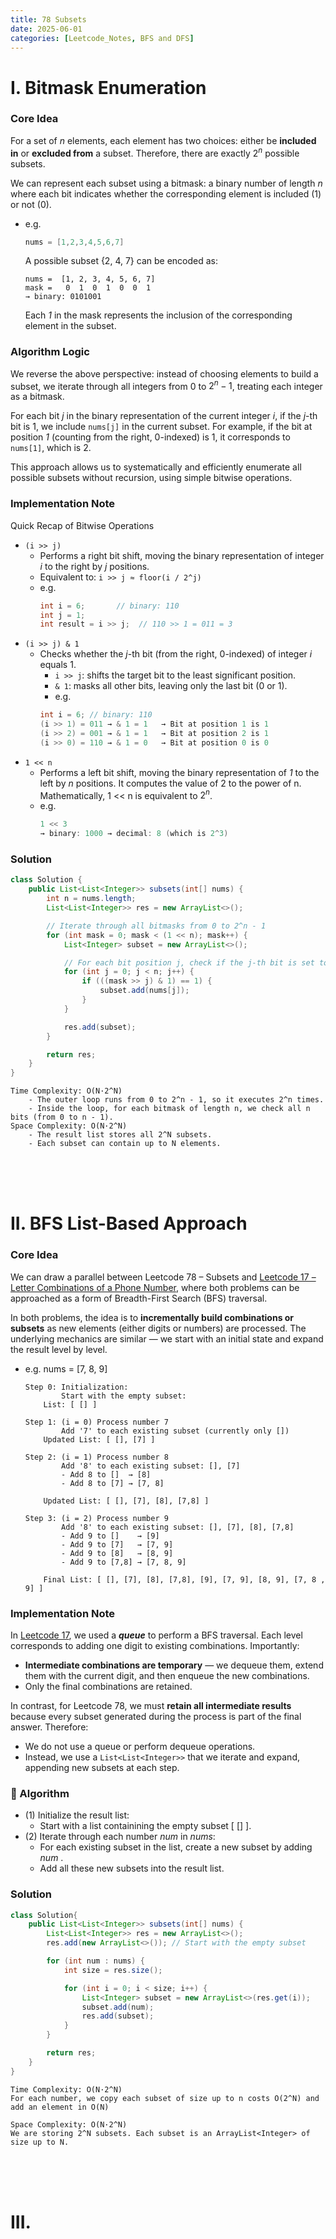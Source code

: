 ```yaml
---
title: 78 Subsets
date: 2025-06-01
categories: [Leetcode_Notes, BFS and DFS]
---
```


# I. Bitmask Enumeration
### Core Idea
For a set of *n* elements, each element has two choices: either be **included in** or **excluded from** a subset. Therefore, there are exactly $2^n$ possible subsets. 

We can represent each subset using a bitmask: a binary number of length *n* where each bit indicates whether the corresponding element is included (1) or not (0).
- e.g. 
    ```java 
    nums = [1,2,3,4,5,6,7]
    ```
    A possible subset {2, 4, 7} can be encoded as:
    ```
    nums =  [1, 2, 3, 4, 5, 6, 7]
    mask =   0  1  0  1  0  0  1 
    → binary: 0101001
    ```
    Each *1* in the mask represents the inclusion of the corresponding element in the subset.

### Algorithm Logic
We reverse the above perspective: instead of choosing elements to build a subset, we iterate through all integers from 0 to $2^n - 1$, treating each integer as a bitmask.

For each bit *j* in the binary representation of the current integer *i*, if the *j*-th bit is 1, we include ```nums[j]``` in the current subset. For example, if the bit at position *1* (counting from the right, 0-indexed) is 1, it corresponds to ```nums[1]```, which is 2.

This approach allows us to systematically and efficiently enumerate all possible subsets without recursion, using simple bitwise operations.

### Implementation Note
Quick Recap of Bitwise Operations
- ```(i >> j)```
  - Performs a right bit shift, moving the binary representation of integer *i* to the right by *j* positions.
  - Equivalent to: ```i >> j ≈ floor(i / 2^j)```
  - e.g.
    ```java
    int i = 6;       // binary: 110
    int j = 1;
    int result = i >> j;  // 110 >> 1 = 011 = 3
    ``` 
- ```(i >> j) & 1```
  - Checks whether the *j*-th bit (from the right, 0-indexed) of integer *i* equals 1.
    - ```i >> j```: shifts the target bit to the least significant position.
    - ```& 1```: masks all other bits, leaving only the last bit (0 or 1).
    - e.g.
    ```java
    int i = 6; // binary: 110
    (i >> 1) = 011 → & 1 = 1   → Bit at position 1 is 1
    (i >> 2) = 001 → & 1 = 1   → Bit at position 2 is 1
    (i >> 0) = 110 → & 1 = 0   → Bit at position 0 is 0
    ```
- ```1 << n```
  -  Performs  a left bit shift, moving the binary representation of *1* to the left by *n* positions. It computes the value of 2 to the power of n. Mathematically, 1 << n is equivalent to $2^n$.
  - e.g.
    ```java
    1 << 3 
    → binary: 1000 → decimal: 8 (which is 2^3)
    ```

### Solution 
```java
class Solution {
    public List<List<Integer>> subsets(int[] nums) {
        int n = nums.length;
        List<List<Integer>> res = new ArrayList<>();

        // Iterate through all bitmasks from 0 to 2^n - 1
        for (int mask = 0; mask < (1 << n); mask++) {
            List<Integer> subset = new ArrayList<>();

            // For each bit position j, check if the j-th bit is set to 1
            for (int j = 0; j < n; j++) {
                if (((mask >> j) & 1) == 1) {
                    subset.add(nums[j]);
                }
            }

            res.add(subset);
        }

        return res;
    }
}
```

```
Time Complexity: O(N·2^N)
    - The outer loop runs from 0 to 2^n - 1, so it executes 2^n times.
    - Inside the loop, for each bitmask of length n, we check all n bits (from 0 to n - 1).
Space Complexity: O(N·2^N)
    - The result list stores all 2^N subsets.
    - Each subset can contain up to N elements.
```

<br>
<br>  
<br>

# II. BFS List-Based Approach
### Core Idea
We can draw a parallel between Leetcode 78 – Subsets and [Leetcode 17 – Letter Combinations of a Phone Number](https://liaxliang.github.io/17-letter-combinations-of-a-phone-number/), where both problems can be approached as a form of Breadth-First Search (BFS) traversal.

In both problems, the idea is to **incrementally build combinations or subsets** as new elements (either digits or numbers) are processed. The underlying mechanics are similar — we start with an initial state and expand the result level by level.
- e.g. nums = [7, 8, 9]
    ```
    Step 0: Initialization: 
            Start with the empty subset: 
        List: [ [] ]

    Step 1: (i = 0) Process number 7
            Add '7' to each existing subset (currently only [])
        Updated List: [ [], [7] ]

    Step 2: (i = 1) Process number 8
            Add '8' to each existing subset: [], [7]
            - Add 8 to []  → [8]
            - Add 8 to [7] → [7, 8]

        Updated List: [ [], [7], [8], [7,8] ]

    Step 3: (i = 2) Process number 9
            Add '8' to each existing subset: [], [7], [8], [7,8]
            - Add 9 to []    → [9]
            - Add 9 to [7]   → [7, 9]
            - Add 9 to [8]   → [8, 9]
            - Add 9 to [7,8] → [7, 8, 9]
        
        Final List: [ [], [7], [8], [7,8], [9], [7, 9], [8, 9], [7, 8 , 9] ]
    ```
 
 ### Implementation Note
 In [Leetcode 17](https://liaxliang.github.io/17-letter-combinations-of-a-phone-number/), we used a ***queue*** to perform a BFS traversal. Each level corresponds to adding one digit to existing combinations. Importantly:
  - **Intermediate combinations are temporary** — we dequeue them, extend them with the current digit, and then enqueue the new combinations.
  - Only the final combinations are retained.

In contrast, for Leetcode 78, we must **retain all intermediate results** because every subset generated during the process is part of the final answer. Therefore:
  - We do not use a queue or perform dequeue operations.
  - Instead, we use a ```List<List<Integer>>``` that we iterate and expand, appending new subsets at each step.

### 📌 Algorithm
- (1) Initialize the result list:
  - Start with a list containining the empty subset [ [] ].
- (2) Iterate through each number *num* in *nums*:
  - For each existing subset in the list, create a new subset by adding *num* .
  - Add all these new subsets into the result list.

### Solution
```java
class Solution{
    public List<List<Integer>> subsets(int[] nums) {
        List<List<Integer>> res = new ArrayList<>();
        res.add(new ArrayList<>()); // Start with the empty subset

        for (int num : nums) {
            int size = res.size();

            for (int i = 0; i < size; i++) {
                List<Integer> subset = new ArrayList<>(res.get(i));
                subset.add(num);
                res.add(subset);
            }
        }

        return res;
    }
}
```
```
Time Complexity: O(N·2^N)
For each number, we copy each subset of size up to n costs O(2^N) and add an element in O(N)

Space Complexity: O(N·2^N)
We are storing 2^N subsets. Each subset is an ArrayList<Integer> of size up to N.
```

<br>
<br>  
<br>

# III.